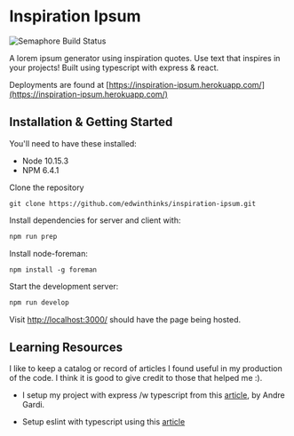 # Inspiration Ipsum

![Semaphore Build Status](https://edwinthinks.semaphoreci.com/badges/inspiration-ipsum.svg?key=148b5cc1-dd61-4640-b59f-e1f621e1a402)

A lorem ipsum generator using inspiration quotes. Use text that inspires in your projects!
Built using typescript with express & react.

Deployments are found at [https://inspiration-ipsum.herokuapp.com/](https://inspiration-ipsum.herokuapp.com/)

## Installation & Getting Started

You'll need to have these installed:

- Node 10.15.3
- NPM 6.4.1
  
Clone the repository
```
git clone https://github.com/edwinthinks/inspiration-ipsum.git
```

Install dependencies for server and client with:

```sh
npm run prep
```

Install node-foreman:
```
npm install -g foreman
```

Start the development server:

```sh
npm run develop
```

Visit [http://localhost:3000/](http://localhost:3000) should have the page being hosted.

## Learning Resources

I like to keep a catalog or record of articles I found useful in my production of the code. I think it is good to give credit to those that helped me :).

- I setup my project with express /w typescript from this [article](https://medium.com/javascript-in-plain-english/typescript-with-node-and-express-js-why-when-and-how-eb6bc73edd5d), by Andre Gardi.

- Setup eslint with typescript using this [article](https://javascriptplayground.com/typescript-eslint/)



